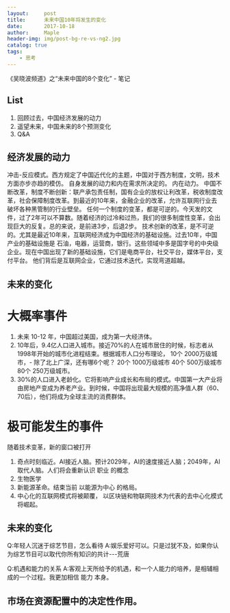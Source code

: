 ```yaml
---
layout:     post
title:      未来中国10年将发生的变化
date:       2017-10-18
author:     Maple
header-img: img/post-bg-re-vs-ng2.jpg
catalog: true
tags:
    - 思考
---
```

《吴晓波频道》之“未来中国的8个变化” - 笔记
## List
1. 回顾过去，中国经济发展的动力
2. 遥望未来，中国未来的8个预测变化
3. Q&A

## 经济发展的动力
冲击-反应模式。西方规定了中国近代化的主题，中国对于西方制度，文明，技术方面亦步亦趋的模仿。
自身发展的动力和内在需求所决定的。
内在动力。
中国不断改革，制度不断创新：联产承包责任制，国有企业的放权让利改革，税收制度改革，社会保障制度改革。到最近的10年来，金融企业的改革，允许互联网行业去破坏各种黑管制的行业壁垒。
任何一个制度的变革，都是可逆的。今天发的文件，过了2年可以不算数。随着经济的过冷和过热，我们的很多制度性变革，会出现巨大的反复。总的来说，是前进3步，后退2步。
技术创新的改革，是不可逆的。尤其是最近10年来，互联网经济成为中国经济的基础设施。过去10年，中国产业的基础设施是 石油，电器，运营商，银行。这些领域中多是国字号的中央级企业。现在中国出现了新的基础设施，它们是电商平台，社交平台，媒体平台，支付平台。 他们背后是互联网企业，它通过技术迭代，实现弯道超越。

## 未来的变化
# 大概率事件
1. 未来 10-12 年，中国超过美国，成为第一大经济体。
2. 10年后，9.4亿人口进入城市。接近70%的人在城市居住的时候，标志者从1998年开始的城市化进程结束。根据城市人口分布理论，
10个 2000万级城市，- 除了北上广深，还有哪6个呢？
20个 1000万级城市
40个 500万级城市
80个 250万级城市。
3. 30%的人口进入老龄化。它将影响产业成长和布局的模式。中国第一大产业将由房地产变成为养老产业。到时候，中国将出现最大规模的高净值人群（60、70后），他们将成为全球主流的消费群体。

# 极可能发生的事件
随着技术变革，新的窗口被打开
1. 奇点时刻临近。AI接近人脑。预计2029年，AI的速度接近人脑；2049年，AI取代人脑。人们将会重新认识 职业 的概念
2. 生物医学
3. 新能源革命。结束当前 以能源为中心 的格局。
4. 中心化的互联网模式将被颠覆， 以区块链和物联网技术为代表的去中心化模式将崛起。

## 未来的变化
Q:年轻人沉迷于综艺节目，怎么看待
A:娱乐爱好可以。只是过犹不及，如果你认为综艺节目可以取代你所有知识的共计---荒唐

Q:机遇和能力的关系
A:客观上天所给予的机遇，和一个人能力的培养，是相辅相成的一个过程。我更加相信 能力 本身。

## 市场在资源配置中的决定性作用。



